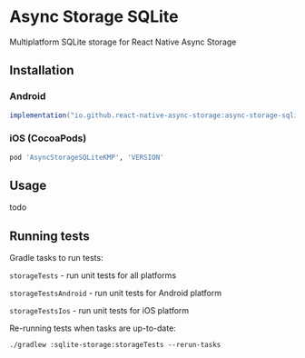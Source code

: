 # Async Storage SQLite

Multiplatform SQLite storage for React Native Async Storage

## Installation

### Android

```groovy
implementation("io.github.react-native-async-storage:async-storage-sqlite:VERSION")
```

### iOS (CocoaPods)

```ruby
pod 'AsyncStorageSQLiteKMP', 'VERSION'
```

## Usage

todo

## Running tests

Gradle tasks to run tests:

`storageTests` - run unit tests for all platforms

`storageTestsAndroid` - run unit tests for Android platform

`storageTestsIos` - run unit tests for iOS platform

Re-running tests when tasks are up-to-date:

`./gradlew :sqlite-storage:storageTests --rerun-tasks`
